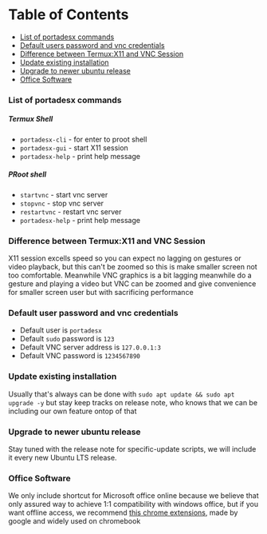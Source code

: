 # Table of Contents
- [List of portadesx commands](https://github.com/portadesx/portadesx/blob/main/docs/README.md#list-of-portadesx-commands)
- [Default users password and vnc credentials](https://github.com/portadesx/portadesx/blob/main/docs/README.md#default-users-password-and-vnc-credentials)
- [Difference between Termux:X11 and VNC Session](https://github.com/portadesx/portadesx/blob/main/docs/README.md#Difference-between-Termux:X11-and-VNC-Session)
- [Update existing installation](https://github.com/portadesx/portadesx/blob/main/docs/README.md#update-existing-installation)
- [Upgrade to newer ubuntu release](https://github.com/portadesx/portadesx/blob/main/docs/README.md#upgrade-to-newer-ubuntu-release)
- [Office Software](https://github.com/portadesx/portadesx/blob/main/docs/README.md#office-software)

### List of portadesx commands
##### Termux Shell
- `portadesx-cli` - for enter to proot shell
- `portadesx-gui` - start X11 session
- `portadesx-help` - print help message
##### PRoot shell
- `startvnc` - start vnc server
- `stopvnc` - stop vnc server
- `restartvnc` - restart vnc server
- `portadesx-help` - print help message

### Difference between Termux:X11 and VNC Session
X11 session excells speed so you can expect no lagging on gestures or video playback, but this can't be zoomed so this is make smaller screen not too comfortable. Meanwhile VNC graphics is a bit lagging meanwhile do a gesture and playing a video but VNC can be zoomed and give convenience for smaller screen user but with sacrificing performance

### Default user password and vnc credentials 
- Default user is `portadesx`
- Default `sudo` password is `123`
- Default VNC server address is `127.0.0.1:3`
- Default VNC password is `1234567890`

### Update existing installation 
Usually that's always can be done with `sudo apt update && sudo apt upgrade -y` but stay keep tracks on release note, who knows that we can be including our own feature ontop of that

### Upgrade to newer ubuntu release
Stay tuned with the release note for specific-update scripts, we will include it every new Ubuntu LTS release.

### Office Software
We only include shortcut for Microsoft office online because we believe that only assured way to achieve 1:1 compatibility with windows office, but if you want offline access, we recommend [this chrome extensions](https://chromewebstore.google.com/detail/office-editing-for-docs-s/gbkeegbaiigmenfmjfclcdgdpimamgkj), made by google and widely used on chromebook